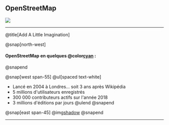 ## OpenStreetMap

![](https://upload.wikimedia.org/wikipedia/commons/thumb/b/b0/Openstreetmap_logo.svg/240px-Openstreetmap_logo.svg.png)

---
@title[Add A Little Imagination]

@snap[north-west]
#### OpenStreetMap en quelques @color[cyan](**chiffres**) :
@snapend

@snap[west span-55]
@ul[spaced text-white]
- Lancé en 2004 à Londres... soit 3 ans après Wikipédia
- 5 millions d'utilisateurs enregistrés
- 300 000 contributeurs actifs sur l'année 2018
- 3 millions d'éditions par jours
@ulend
@snapend

@snap[east span-45]
@img[shadow](https://wiki.openstreetmap.org/w/images/thumb/7/79/Osmdbstats1_users.png/800px-Osmdbstats1_users.png)
@snapend

----
